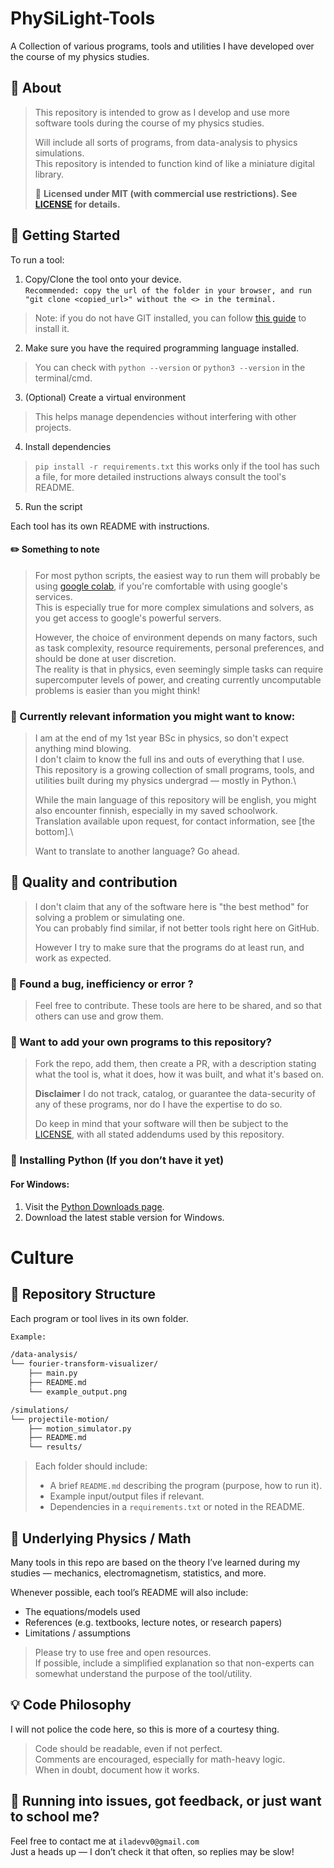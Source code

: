 # PhySiLight-Tools
A Collection of various programs, tools and utilities I have developed over the course of my physics studies.

## 🤔 About
>This repository is intended to grow as I develop and use more software tools during the course of my physics studies.
>
>Will include all sorts of programs, from data-analysis to physics simulations.\
>This repository is intended to function kind of like a miniature digital library.
>
>📜 **Licensed under MIT (with commercial use restrictions). See [LICENSE](https://github.com/ieepirzy/PhySiLight-Tools/blob/24c327bf0fbcea9fcad01ccce54fcafa0ba7ec3d/LICENSE) for details.**

## 🚀 Getting Started

To run a tool:
1. Copy/Clone the tool onto your device.\
`Recommended: copy the url of the folder in your browser, and run "git clone <copied_url>" without the <> in the terminal.`
> Note: if you do not have GIT installed, you can follow [this guide](https://github.com/git-guides/install-git) to install it.
2. Make sure you have the required programming language installed.
> You can check with `python --version` or `python3 --version` in the terminal/cmd.
3. (Optional) Create a virtual environment
> This helps manage dependencies without interfering with other projects.
4. Install dependencies
> `pip install -r requirements.txt` this works only if the tool has such a file, for more detailed instructions always consult the tool's README.
5. Run the script

Each tool has its own README with instructions.

#### ✏️ Something to note
> For most python scripts, the easiest way to run them will probably be using [google colab](https://colab.research.google.com/), if you're comfortable with using google's services.\
> This is especially true for more complex simulations and solvers, as you get access to google's powerful servers.
> 
> However, the choice of environment depends on many factors, such as task complexity, resource requirements, personal preferences, and should be done at user discretion.\
> The reality is that in physics, even seemingly simple tasks can require supercomputer levels of power, and creating currently uncomputable problems is easier than you might think!

### 📖 Currently relevant information you might want to know:
>I am at the end of my 1st year BSc in physics, so don't expect anything mind blowing.\
>I don't claim to know the full ins and outs of everything that I use.\
>This repository is a growing collection of small programs, tools, and utilities built during my physics undergrad — mostly in Python.\
>
>While the main language of this repository will be english, you might also encounter finnish, especially in my saved schoolwork.\
>Translation available upon request, for contact information, see [the bottom].\
>
>Want to translate to another language? Go ahead.


## 🧪 Quality and contribution
>I don't claim that any of the software here is "the best method" for solving a problem or simulating one.\
>You can probably find similar, if not better tools right here on GitHub.
>
>However I try to make sure that the programs do at least run, and work as expected.

### 🧮 Found a bug, inefficiency or error ?
>Feel free to contribute. These tools are here to be shared, and so that others can use and grow them.

### 📐 Want to add your own programs to this repository?
>Fork the repo, add them, then create a PR, with a description stating what the tool is, what it does, how it was built, and what it's based on.
>
>**Disclaimer** I do not track, catalog, or guarantee the data-security of any of these programs, nor do I have the expertise to do so.
>
>Do keep in mind that your software will then be subject to the [LICENSE](https://github.com/ieepirzy/PhySiLight-Tools/blob/24c327bf0fbcea9fcad01ccce54fcafa0ba7ec3d/LICENSE), with all stated addendums used by this repository.

### 🐍 Installing Python (If you don’t have it yet)
#### For Windows:
1. Visit the [Python Downloads page](https://www.python.org/downloads/).
2. Download the latest stable version for Windows.

# Culture

## 📁 Repository Structure

Each program or tool lives in its own folder.
```bash
Example:

/data-analysis/
└── fourier-transform-visualizer/
    ├── main.py
    ├── README.md
    └── example_output.png

/simulations/
└── projectile-motion/
    ├── motion_simulator.py
    ├── README.md
    └── results/
```
>
> Each folder should include:
> - A brief `README.md` describing the program (purpose, how to run it).
> - Example input/output files if relevant.
> - Dependencies in a `requirements.txt` or noted in the README.

## 🧠 Underlying Physics / Math

Many tools in this repo are based on the theory I’ve learned during my studies — mechanics, electromagnetism, statistics, and more.

Whenever possible, each tool’s README will also include:
- The equations/models used
- References (e.g. textbooks, lecture notes, or research papers)
- Limitations / assumptions
>Please try to use free and open resources.\
>If possible, include a simplified explanation so that non-experts can somewhat understand the purpose of the tool/utility.

## 💡 Code Philosophy
I will not police the code here, so this is more of a courtesy thing.
> Code should be readable, even if not perfect.\
> Comments are encouraged, especially for math-heavy logic.\
> When in doubt, document how it works.

## 👀 Running into issues, got feedback, or just want to school me?
Feel free to contact me at `iladevv0@gmail.com`\
Just a heads up — I don’t check it that often, so replies may be slow!

